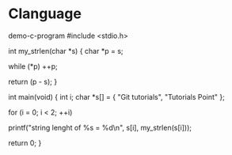 # Clanguage
demo-c-program
#include <stdio.h>

int my_strlen(char *s)
{
   char *p = s;

   while (*p)
      ++p;

   return (p - s);
}

int main(void)
{
   int i;
   char *s[] = 
   {
      "Git tutorials",
      "Tutorials Point"
   };

   for (i = 0; i < 2; ++i)
      
   printf("string lenght of %s = %d\n", s[i], my_strlen(s[i]));

   return 0;
}
